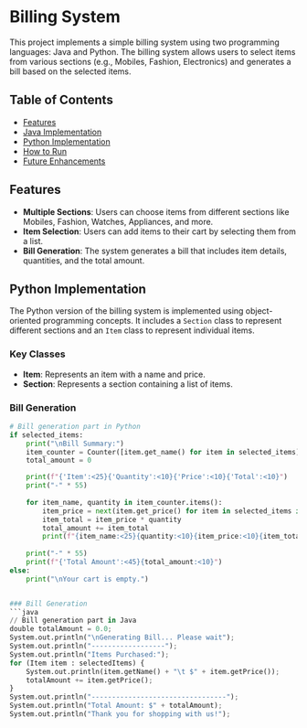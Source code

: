 # Billing System

This project implements a simple billing system using two programming languages: Java and Python. The billing system allows users to select items from various sections (e.g., Mobiles, Fashion, Electronics) and generates a bill based on the selected items.

## Table of Contents
- [Features](#features)
- [Java Implementation](#java-implementation)
- [Python Implementation](#python-implementation)
- [How to Run](#how-to-run)
- [Future Enhancements](#future-enhancements)

## Features
- **Multiple Sections**: Users can choose items from different sections like Mobiles, Fashion, Watches, Appliances, and more.
- **Item Selection**: Users can add items to their cart by selecting them from a list.
- **Bill Generation**: The system generates a bill that includes item details, quantities, and the total amount.


## Python Implementation

The Python version of the billing system is implemented using object-oriented programming concepts. It includes a `Section` class to represent different sections and an `Item` class to represent individual items. 

### Key Classes
- **Item**: Represents an item with a name and price.
- **Section**: Represents a section containing a list of items.

### Bill Generation
```python
# Bill generation part in Python
if selected_items:
    print("\nBill Summary:")
    item_counter = Counter([item.get_name() for item in selected_items])
    total_amount = 0

    print(f"{'Item':<25}{'Quantity':<10}{'Price':<10}{'Total':<10}")
    print("-" * 55)
    
    for item_name, quantity in item_counter.items():
        item_price = next(item.get_price() for item in selected_items if item.get_name() == item_name)
        item_total = item_price * quantity
        total_amount += item_total
        print(f"{item_name:<25}{quantity:<10}{item_price:<10}{item_total:<10}")
    
    print("-" * 55)
    print(f"{'Total Amount':<45}{total_amount:<10}")
else:
    print("\nYour cart is empty.")


### Bill Generation
```java
// Bill generation part in Java
double totalAmount = 0.0;
System.out.println("\nGenerating Bill... Please wait");
System.out.println("------------------");
System.out.println("Items Purchased:");
for (Item item : selectedItems) {
    System.out.println(item.getName() + "\t $" + item.getPrice());
    totalAmount += item.getPrice();
}
System.out.println("---------------------------------");
System.out.println("Total Amount: $" + totalAmount);
System.out.println("Thank you for shopping with us!");

